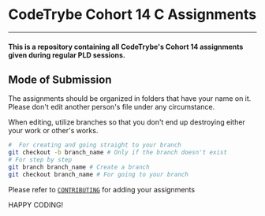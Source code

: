 # CodeTrybe Cohort 14 C Assignments

---

#### This is a repository containing all CodeTrybe's Cohort 14 assignments given during regular PLD sessions.


## Mode of Submission

The assignments should be organized in folders that have your name on it. Please don't edit another person's file under any circumstance.

When editing, utilize branches so that you don't end up destroying either your work or other's works.

```bash
#  For creating and going straight to your branch
git checkout -b branch_name # Only if the branch doesn't exist
# For step by step
git branch branch_name # Create a branch
git checkout branch_name # For going to your branch
```

Please refer to [`CONTRIBUTING`](https://github.com/codetrybe/c_assignment/blob/main/CONTRIBUTING.md) for adding your assignments

HAPPY CODING!